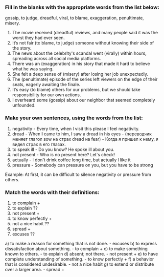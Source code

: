 
### Fill in the blanks with the appropriate words from the list below:

gossip, to judge, dreadful, viral, to blame, exaggeration, penultimate, misery.

1. The movie received (dreadful) reviews, and many people said it was the worst they had ever seen.
2. It’s not fair (to blame, to judge) someone without knowing their side of the story.
3. The news about the celebrity's scandal went (virally) within hours, spreading across all social media platforms.
4. There was an (exaggeration) in his story that made it hard to believe what he was saying.
5. She felt a deep sense of (misery) after losing her job unexpectedly.
6. The (penultimate) episode of the series left viewers on the edge of their seats, eagerly awaiting the finale.
7. It’s easy (to blame) others for our problems, but we should take responsibility for our own actions.
8. I overheard some (gossip) about our neighbor that seemed completely unfounded.


### Make your own sentences, using the words from the list:

1. negativity - Every time, when I visit this please I feel negativity.
2. dread - When I came to him, I saw a dread in his eyes - (переводчик меняет глагол sow на страх dread на fear) - Когда я пришел к нему, я видел страх в его глазах.
3. to speak ill - Do you know? He spoke ill about you.
4. not present - Who is no present here? Let's check!
5. actually - I don't drink coffee long time, but actually I like it
6. pressure - Somebody can pressure on you, but you have to be strong

Example: At first, it can be difficult to silence negativity or pressure from others.


### Match the words with their definitions:

1. to complain +
2. to explain ??
3. not present +
4. to know perfectly +
5. not a nice habit ??
6. spread +
7. excuses ??

a) to make a reason for something that is not done. - excuses
b) to express dissatisfaction about something. - to complain +
c) to make something known to others. - to explain
d) absent; not there. - not present +
e) to have complete understanding of something. - to know perfectly +
f) a behavior that is considered undesirable. - not a nice habit
g) to extend or distribute over a larger area. - spread +
